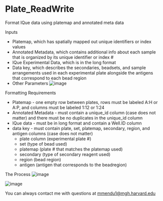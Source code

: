 # Plate_ReadWrite
 Format IQue data using platemap and annotated meta data

Inputs
- Platemap, which has spatially mapped out unique identifiers or index values
- Annotated Metadata, which contains additional info about each sample that is organized by its unique identifier or index #
- IQue Experimental Data, which is in the long format
- Data key, which describes the secondaries, beadsets, and sample arrangements used in each experimental plate alongside the antigens that correspond to each bead region
- Other Parameters
![image](https://user-images.githubusercontent.com/100164917/182453547-f8e065ae-369a-4f2f-b3a1-6ccc9869a053.png)

Formatting Requirements
- Platemap - one empty row between plates, rows must be labeled A:H or A:P, and columns must be labeled 1:12 or 1:24
- Annotated Metadata - must contain a unique_id column (case does not matter) and there must be no duplicates in the unique_id column
- IQue data - must be in long format and contain a Well.ID column
- data key - must contain plate, set, platemap, secondary, region, and antigen columns (case does not matter)
  - plate column (experimental plate #)
  - set (type of bead used)
  - platemap (plate # that matches the platemap used)
  - secondary (type of secondary reagent used)
  - region (bead region)
  - antigen (antigen that corresponds to the beadregion)


The Process
![image](https://user-images.githubusercontent.com/100164917/182449781-91e54f0c-cb13-43d8-9551-daa4a13172fc.png)

![image](https://user-images.githubusercontent.com/100164917/182449859-7ecb52af-7c9c-40c2-b919-5c7b4f012931.png)

You can always contact me with questions at mmendu1@mgh.harvard.edu
